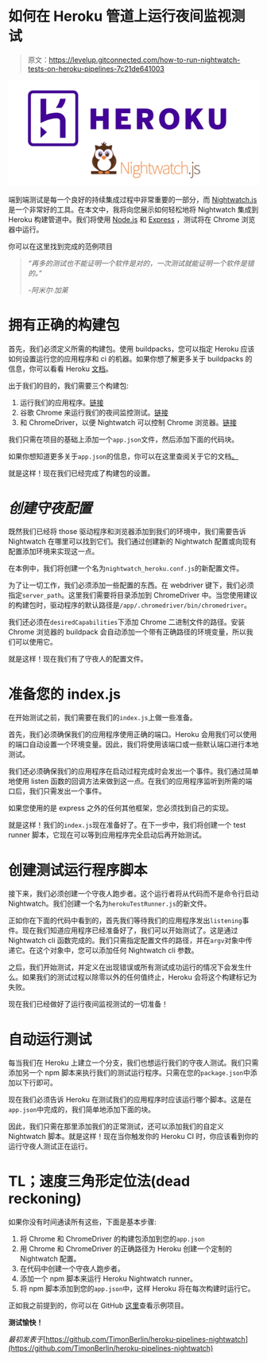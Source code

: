 # 如何在 Heroku 管道上运行夜间监视测试

> 原文：<https://levelup.gitconnected.com/how-to-run-nightwatch-tests-on-heroku-pipelines-7c21de641003>

![](img/fb813730879ea5e3f0c71e067ed975d1.png)

端到端测试是每一个良好的持续集成过程中非常重要的一部分，而 [Nightwatch.js](https://nightwatchjs.org/) 是一个非常好的工具。在本文中，我将向您展示如何轻松地将 Nightwatch 集成到 Heroku 构建管道中。我们将使用 [Node.js](https://nodejs.org/en/) 和 [Express](https://expressjs.com/de/) ，测试将在 Chrome 浏览器中运行。

你可以在这里找到完成的范例项目

> *“再多的测试也不能证明一个软件是对的，一次测试就能证明一个软件是错的。”*
> 
> *-阿米尔·加莱*

# 拥有正确的构建包

首先，我们必须定义所需的构建包。使用 buildpacks，您可以指定 Heroku 应该如何设置运行您的应用程序和 ci 的机器。如果你想了解更多关于 buildpacks 的信息，你可以看看 Heroku [文档](https://devcenter.heroku.com/articles/buildpacks)。

出于我们的目的，我们需要三个构建包:

1.  运行我们的应用程序。[链接](https://elements.heroku.com/buildpacks/heroku/heroku-buildpack-nodejs)
2.  谷歌 Chrome 来运行我们的夜间监控测试。[链接](https://elements.heroku.com/buildpacks/heroku/heroku-buildpack-google-chrome)
3.  和 ChromeDriver，以便 Nightwatch 可以控制 Chrome 浏览器。[链接](https://elements.heroku.com/buildpacks/heroku/heroku-buildpack-chromedriver)

我们只需在项目的基础上添加一个`app.json`文件，然后添加下面的代码块。

如果你想知道更多关于`app.json`的信息，你可以在这里查阅关于它的文档[。](https://devcenter.heroku.com/articles/app-json-schema)

就是这样！现在我们已经完成了构建包的设置。

# *创建守夜配置*

既然我们已经将 those 驱动程序和浏览器添加到我们的环境中，我们需要告诉 Nightwatch 在哪里可以找到它们。我们通过创建新的 Nightwatch 配置或向现有配置添加环境来实现这一点。

在本例中，我们将创建一个名为`nightwatch_heroku.conf.js`的新配置文件。

为了让一切工作，我们必须添加一些配置的东西。在 webdriver 键下，我们必须指定`server_path`。这里我们需要将目录添加到 ChromeDriver 中。当您使用建议的构建包时，驱动程序的默认路径是`/app/.chromedriver/bin/chromedriver`。

我们还必须在`desiredCapabilities`下添加 Chrome 二进制文件的路径。安装 Chrome 浏览器的 buildpack 会自动添加一个带有正确路径的环境变量，所以我们可以使用它。

就是这样！现在我们有了守夜人的配置文件。

# 准备您的 index.js

在开始测试之前，我们需要在我们的`index.js`上做一些准备。

首先，我们必须确保我们的应用程序使用正确的端口。Heroku 会用我们可以使用的端口自动设置一个环境变量。因此，我们将使用该端口或一些默认端口进行本地测试。

我们还必须确保我们的应用程序在启动过程完成时会发出一个事件。我们通过简单地使用 listen 函数的回调方法来做到这一点。在我们的应用程序监听到所需的端口后，我们只需发出一个事件。

如果您使用的是 express 之外的任何其他框架，您必须找到自己的实现。

就是这样！我们的`index.js`现在准备好了。在下一步中，我们将创建一个 test runner 脚本，它现在可以等到应用程序完全启动后再开始测试。

# 创建测试运行程序脚本

接下来，我们必须创建一个守夜人跑步者。这个运行者将从代码而不是命令行启动 Nightwatch。我们创建一个名为`herokuTestRunner.js`的新文件。

正如你在下面的代码中看到的，首先我们等待我们的应用程序发出`listening`事件。现在我们知道应用程序已经准备好了，我们可以开始测试了。这是通过 Nightwatch cli 函数完成的。我们只需指定配置文件的路径，并在`argv`对象中传递它。在这个对象中，您可以添加任何 Nightwatch cli 参数。

之后，我们开始测试，并定义在出现错误或所有测试成功运行的情况下会发生什么。如果我们的测试过程以除零以外的任何值终止，Heroku 会将这个构建标记为失败。

现在我们已经做好了运行夜间监视测试的一切准备！

# 自动运行测试

每当我们在 Heroku 上建立一个分支，我们也想运行我们的守夜人测试。我们只需添加另一个 npm 脚本来执行我们的测试运行程序。只需在您的`package.json`中添加以下行即可。

现在我们必须告诉 Heroku 在测试我们的应用程序时应该运行哪个脚本。这是在`app.json`中完成的，我们简单地添加下面的块。

因此，我们只需在那里添加我们的正常测试，还可以添加我们的自定义 Nightwatch 脚本。就是这样！现在当你触发你的 Heroku CI 时，你应该看到你的运行守夜人测试正在运行。

# TL；速度三角形定位法(dead reckoning)

如果你没有时间通读所有这些，下面是基本步骤:

1.  将 Chrome 和 ChromeDriver 的构建包添加到您的`app.json`
2.  用 Chrome 和 ChromeDriver 的正确路径为 Heroku 创建一个定制的 Nightwatch 配置。
3.  在代码中创建一个守夜人跑步者。
4.  添加一个 npm 脚本来运行 Heroku Nightwatch runner。
5.  将 npm 脚本添加到您的`app.json`中，这样 Heroku 将在每次构建时运行它。

正如我之前提到的，你可以在 GitHub [这里](https://github.com/TimonBerlin/heroku-pipelines-nightwatch)查看示例项目。

**测试愉快！**

*最初发表于*[https://github.com/TimonBerlin/heroku-pipelines-nightwatch](https://github.com/TimonBerlin/heroku-pipelines-nightwatch)